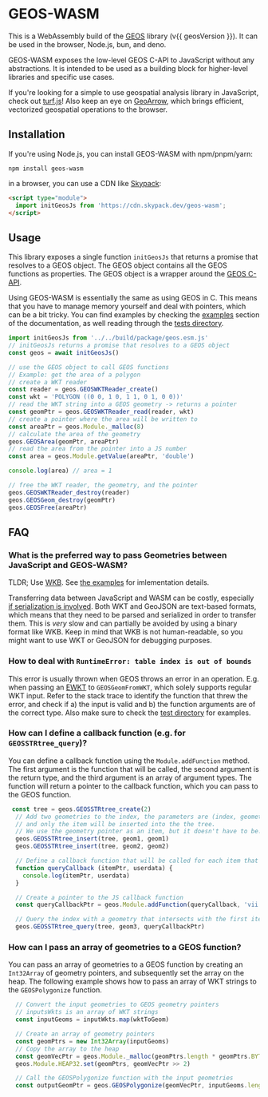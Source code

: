 <script setup>
import { data as geosVersion } from './index.data.js'
const changelogUrl = `https://github.com/libgeos/geos/blob/${geosVersion}/NEWS.md`
</script>

# GEOS-WASM

This is a WebAssembly build of the [GEOS](https://libgeos.org/) library (<a :href="changelogUrl" target="blank">v{{ geosVersion }}</a>). It can be used in the browser, Node.js, bun, and deno.

GEOS-WASM exposes the low-level GEOS C-API to JavaScript without any abstractions. It is intended to be used as a building block for higher-level libraries and specific use cases.

If you're looking for a simple to use geospatial analysis library in JavaScript, check out [turf.js](https://turfjs.org/)! Also keep an eye on [GeoArrow](https://github.com/kylebarron/geoarrow-rs), which brings efficient, vectorized geospatial operations to the browser.

## Installation

If you're using Node.js, you can install GEOS-WASM with npm/pnpm/yarn:

```
npm install geos-wasm
```

in a browser, you can use a CDN like [Skypack](https://www.skypack.dev/view/geos-wasm):

```html
<script type="module">
  import initGeosJs from 'https://cdn.skypack.dev/geos-wasm';
</script>
```

## Usage

This library exposes a single function `initGeosJs` that returns a promise that resolves to a GEOS object. The GEOS object contains all the GEOS functions as properties. The GEOS object is a wrapper around the [GEOS C-API](https://libgeos.org/doxygen/geos__c_8h.html).

Using GEOS-WASM is essentially the same as using GEOS in C. This means that you have to manage memory yourself and deal with pointers, which can be a bit tricky. You can find examples by checking the [examples](/examples/buffer) section of the documentation, as well reading through the [tests directory](https://github.com/chrispahm/geos-wasm/test/tests).

```js
import initGeosJs from '../../build/package/geos.esm.js'
// initGeosJs returns a promise that resolves to a GEOS object
const geos = await initGeosJs()

// use the GEOS object to call GEOS functions
// Example: get the area of a polygon
// create a WKT reader
const reader = geos.GEOSWKTReader_create()
const wkt = 'POLYGON ((0 0, 1 0, 1 1, 0 1, 0 0))'
// read the WKT string into a GEOS geometry -> returns a pointer
const geomPtr = geos.GEOSWKTReader_read(reader, wkt)
// create a pointer where the area will be written to
const areaPtr = geos.Module._malloc(8)
// calculate the area of the geometry
geos.GEOSArea(geomPtr, areaPtr)
// read the area from the pointer into a JS number
const area = geos.Module.getValue(areaPtr, 'double')

console.log(area) // area = 1

// free the WKT reader, the geometry, and the pointer
geos.GEOSWKTReader_destroy(reader)
geos.GEOSGeom_destroy(geomPtr)
geos.GEOSFree(areaPtr)
```

## FAQ

### What is the preferred way to pass Geometries between JavaScript and GEOS-WASM?

TLDR; Use [WKB](https://libgeos.org/specifications/wkb/). See [the examples](https://chrispahm.github.io/geos-wasm/examples/) for imlementation details.

Transferring data between JavaScript and WASM can be costly, especially [if serialization is involved](https://kylebarron.dev/blog/geos-wasm#serialization-is-costly). Both WKT and GeoJSON are text-based formats, which means that they need to be parsed and serialized in order to transfer them. This is *very* slow and can partially be avoided by using a binary format like WKB. Keep in mind that WKB is not human-readable, so you might want to use WKT or GeoJSON for debugging purposes.

### How to deal with `RuntimeError: table index is out of bounds`

This error is usually thrown when GEOS throws an error in an operation. E.g. when passing an [EWKT](https://en.wikipedia.org/wiki/Well-known_text_representation_of_geometry#Format_variations) to `GEOSGeomFromWKT`, which solely supports regular WKT input. Refer to the stack trace to identify the function that threw the error, and check if a) the input is valid and b) the function arguments are of the correct type. Also make sure to check the [test directory](https://github.com/chrispahm/geos-wasm/test/tests) for examples.

### How can I define a callback function (e.g. for `GEOSSTRtree_query`)?

You can define a callback function using the `Module.addFunction` method. The first argument is the function that will be called, the second argument is the return type, and the third argument is an array of argument types. The function will return a pointer to the callback function, which you can pass to the GEOS function.

```js
 const tree = geos.GEOSSTRtree_create(2)
  // Add two geometries to the index, the parameters are (index, geometry, item),
  // and only the item will be inserted into the the tree.
  // We use the geometry pointer as an item, but it doesn't have to be.
  geos.GEOSSTRtree_insert(tree, geom1, geom1)
  geos.GEOSSTRtree_insert(tree, geom2, geom2)

  // Define a callback function that will be called for each item that intersects with the query geometry
  function queryCallback (itemPtr, userdata) {
    console.log(itemPtr, userdata)    
  }

  // Create a pointer to the JS callback function
  const queryCallbackPtr = geos.Module.addFunction(queryCallback, 'vii')

  // Query the index with a geometry that intersects with the first item
  geos.GEOSSTRtree_query(tree, geom3, queryCallbackPtr)
  ```

### How can I pass an array of geometries to a GEOS function?

You can pass an array of geometries to a GEOS function by creating an `Int32Array` of geometry pointers,
and subsequently set the array on the heap. The following example shows how to pass an array of WKT strings to the `GEOSPolygonize` function.

```js
  // Convert the input geometries to GEOS geometry pointers
  // inputsWkts is an array of WKT strings
  const inputGeoms = inputWkts.map(wktToGeom)

  // Create an array of geometry pointers
  const geomPtrs = new Int32Array(inputGeoms)
  // Copy the array to the heap
  const geomVecPtr = geos.Module._malloc(geomPtrs.length * geomPtrs.BYTES_PER_ELEMENT)
  geos.Module.HEAP32.set(geomPtrs, geomVecPtr >> 2)

  // Call the GEOSPolygonize function with the input geometries
  const outputGeomPtr = geos.GEOSPolygonize(geomVecPtr, inputGeoms.length)
```